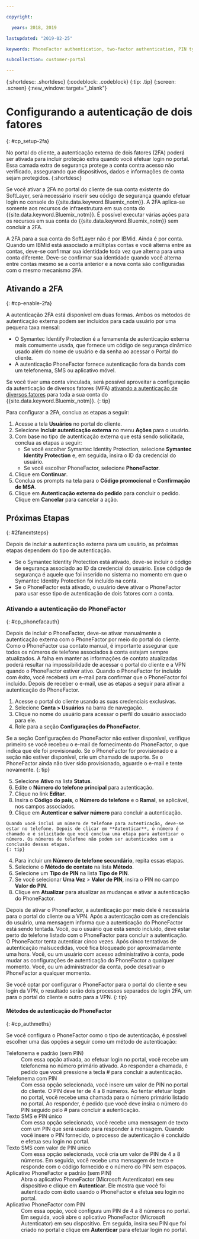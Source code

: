 ```yaml
---

copyright:

  years: 2018, 2019

lastupdated: "2019-02-25"

keywords: PhoneFactor authentication, two-factor authentication, PIN type, 2FA 

subcollection: customer-portal

---
```


{:shortdesc: .shortdesc}
{:codeblock: .codeblock}
{:tip: .tip}
{:screen: .screen}
{:new_window: target="_blank"}


# Configurando a autenticação de dois fatores
{: #cp_setup-2fa}

No portal do cliente, a autenticação externa de dois fatores (2FA) poderá ser ativada para incluir proteção extra quando você efetuar login no portal. Essa camada extra de segurança protege a conta contra acesso não verificado, assegurando que dispositivos, dados e informações de conta sejam protegidos.
{:shortdesc}

Se você ativar a 2FA no portal do cliente de sua conta existente do SoftLayer, será necessário inserir seu código de segurança quando efetuar login no console do {{site.data.keyword.Bluemix_notm}}. A 2FA aplica-se somente aos recursos de infraestrutura em sua conta do {{site.data.keyword.Bluemix_notm}}. É possível executar várias ações para os recursos em sua conta do {{site.data.keyword.Bluemix_notm}} sem concluir a 2FA.

A 2FA para a sua conta do SoftLayer não é por IBMid. Ainda é por conta. Quando um IBMid está associado a múltiplas contas e você alterna entre as contas, deve-se confirmar sua identidade toda vez que alterna para uma conta diferente. Deve-se confirmar sua identidade quando você alterna entre contas mesmo se a conta anterior e a nova conta são configuradas com o mesmo mecanismo 2FA.

## Ativando a 2FA
{: #cp-enable-2fa}

A autenticação 2FA está disponível em duas formas. Ambos os métodos de autenticação externa podem ser incluídos para cada usuário por uma pequena taxa mensal:

* O Symantec Identify Protection é a ferramenta de autenticação externa mais comumente usada, que fornece um código de segurança dinâmico usado além do nome de usuário e da senha ao acessar o Portal do cliente.
* A autenticação PhoneFactor fornece autenticação fora da banda com um telefonema, SMS ou aplicativo móvel.

 Se você tiver uma conta vinculada, será possível aproveitar a configuração da autenticação de diversos fatores (MFA) [ativando a autenticação de diversos fatores](/docs/iam?topic=iam-enablemfa#enablemfa) para toda a sua conta do {{site.data.keyword.Bluemix_notm}}.
 {: tip}

Para configurar a 2FA, conclua as etapas a seguir:

1. Acesse a tela **Usuários** no portal do cliente.
2. Selecione **Incluir autenticação externa** no menu **Ações** para o usuário.
3. Com base no tipo de autenticação externa que está sendo solicitada, conclua as etapas a seguir:
    * Se você escolher Symantec Identity Protection, selecione **Symantec Identity Protection** e, em seguida, insira o ID da credencial do usuário.
    * Se você escolher PhoneFactor, selecione **PhoneFactor**.
4. Clique em **Continuar**.
5. Conclua os prompts na tela para o **Código promocional** e **Confirmação de MSA**.
6. Clique em **Autenticação externa do pedido** para concluir o pedido. Clique em **Cancelar** para cancelar a ação.

## Próximas Etapas
{: #2fanextsteps}

Depois de incluir a autenticação externa para um usuário, as próximas etapas dependem do tipo de autenticação.
* Se o Symantec Identity Protection está ativado, deve-se incluir o código de segurança associado ao ID da credencial do usuário. Esse código de segurança é aquele que foi inserido no sistema no momento em que o Symantec Identity Protection foi incluído na conta.
* Se o PhoneFactor está ativado, o usuário deve ativar o PhoneFactor para usar esse tipo de autenticação de dois fatores com a conta.

### Ativando a autenticação do PhoneFactor
{: #cp_phonefacauth}

Depois de incluir o PhoneFactor, deve-se ativar manualmente a autenticação externa com o PhoneFactor por meio do portal do cliente. Como o PhoneFactor usa contato manual, é importante assegurar que todos os números de telefone associados à conta estejam sempre atualizados. A falha em manter as informações de contato atualizadas poderá resultar na impossibilidade de acessar o portal do cliente e a VPN quando o PhoneFactor estiver ativo. Quando o PhoneFactor for incluído com êxito, você receberá um e-mail para confirmar que o PhoneFactor foi incluído. Depois de receber o e-mail, use as etapas a seguir para ativar a autenticação do PhoneFactor.

1. Acesse o portal do cliente usando as suas credenciais exclusivas.
2. Selecione **Conta > Usuários** na barra de navegação.
3. Clique no nome do usuário para acessar o perfil do usuário associado para ele.
4. Role para a seção **Configurações do PhoneFactor**.

  Se a seção Configurações do PhoneFactor não estiver disponível, verifique primeiro se você recebeu o e-mail de fornecimento do PhoneFactor, o que indica que ele foi provisionado. Se o PhoneFactor for provisionado e a seção não estiver disponível, crie um chamado de suporte. Se o PhoneFactor ainda não tiver sido provisionado, aguarde o e-mail e tente novamente.
  {: tip}

5. Selecione **Ativo** na lista **Status**.
6. Edite o **Número do telefone principal** para autenticação.
  1. Clique no link **Editar**.
  2. Insira o **Código do país**, o **Número do telefone** e o **Ramal**, se aplicável, nos campos associados.
  3. Clique em **Autenticar e salvar número** para concluir a autenticação.

    Quando você inclui um número de telefone para autenticação, deve-se estar no telefone. Depois de clicar em **Autenticar**, o número é chamado e é solicitado que você conclua uma etapa para autenticar o número. Os números de telefone não podem ser autenticados sem a conclusão dessas etapas.
    {: tip}

  4. Para incluir um **Número de telefone secundário**, repita essas etapas.
7. Selecione o **Método de contato** na lista **Método**.
8. Selecione um **Tipo de PIN** na lista **Tipo de PIN**.
9. Se você selecionar **Uma Vez** > **Valor de PIN**, insira o PIN no campo **Valor do PIN**.
10. Clique em **Atualizar** para atualizar as mudanças e ativar a autenticação do PhoneFactor.

Depois de ativar o PhoneFactor, a autenticação por meio dele é necessária para o portal do cliente ou a VPN. Após a autenticação com as credenciais do usuário, uma mensagem informa que a autenticação do PhoneFactor está sendo tentada. Você, ou o usuário que está sendo incluído, deve estar perto do telefone listado com o PhoneFactor para concluir a autenticação. O PhoneFactor tenta autenticar cinco vezes. Após cinco tentativas de autenticação malsucedidas, você fica bloqueado por aproximadamente uma hora. Você, ou um usuário com acesso administrativo à conta, pode mudar as configurações de autenticação do PhoneFactor a qualquer momento. Você, ou um administrador da conta, pode desativar o PhoneFactor a qualquer momento.

 Se você optar por configurar o PhoneFactor para o portal do cliente e seu login da VPN, o resultado serão dois processos separados de login 2FA, um para o portal do cliente e outro para a VPN.
 {: tip}

#### Métodos de autenticação do PhoneFactor
{: #cp_authmeths}

Se você configura o PhoneFactor como o tipo de autenticação, é possível escolher uma das opções a seguir como um método de autenticação:

<dl>
<dt>Telefonema e padrão (sem PIN)</dt>
<dd>Com essa opção ativada, ao efetuar login no portal, você recebe um telefonema no número primário ativado. Ao responder a chamada, é pedido que você pressione a tecla # para concluir a autenticação.</dd>
<dt>Telefonema com PIN</dt>
<dd>Com essa opção selecionada, você insere um valor de PIN no portal do cliente. O PIN deve ter de 4 a 8 números. Ao tentar efetuar login no portal, você recebe uma chamada para o número primário listado no portal. Ao responder, é pedido que você deve insira o número do PIN seguido pelo # para concluir a autenticação.</dd>
<dt>Texto SMS e PIN único</dt>
<dd>Com essa opção selecionada, você recebe uma mensagem de texto com um PIN que será usado para responder à mensagem. Quando você insere o PIN fornecido, o processo de autenticação é concluído e efetua seu login no portal.</dd>
<dt>Texto SMS com valor de PIN único</dt>
<dd>Com essa opção selecionada, você cria um valor de PIN de 4 a 8 números. Em seguida, você recebe uma mensagem de texto e responde com o código fornecido e o número do PIN sem espaços.</dd>
<dt>Aplicativo PhoneFactor e padrão (sem PIN)</dt>
<dd>Abra o aplicativo PhoneFactor (Microsoft Autenticator) em seu dispositivo e clique em <strong>Autenticar</strong>. Ele mostra que você foi autenticado com êxito usando o PhoneFactor e efetua seu login no portal.</dd>
<dt>Aplicativo PhoneFactor com PIN</dt>
<dd>Com essa opção, você configura um PIN de 4 a 8 números no portal. Em seguida, você abre o aplicativo PhoneFactor (Microsoft Autenticator) em seu dispositivo. Em seguida, insira seu PIN que foi criado no portal e clique em <strong>Autenticar</strong> para efetuar login no portal.</dd>
</dl>
